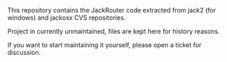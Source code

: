 

This repository contains the JackRouter code extracted from jack2 (for windows) and jackosx CVS repositories.

Project in currently unmaintained, files are kept here for history reasons.

If you want to start maintaining it yourself, please open a ticket for discussion.
